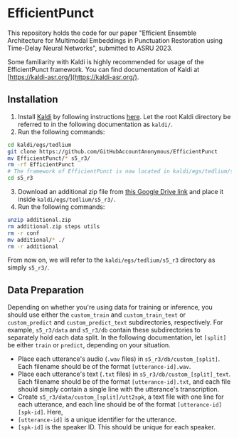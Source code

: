 # EfficientPunct

This repository holds the code for our paper "Efficient Ensemble Architecture for Multimodal Embeddings in Punctuation Restoration using Time-Delay Neural Networks", submitted to ASRU 2023.

Some familiarity with Kaldi is highly recommended for usage of the EfficientPunct framework. You can find documentation of Kaldi at [https://kaldi-asr.org/](https://kaldi-asr.org/).

## Installation

1. Install [Kaldi](https://kaldi-asr.org/) by following instructions [here](https://github.com/kaldi-asr/kaldi). Let the root Kaldi directory be referred to in the following documentation as `kaldi/`.
2. Run the following commands:
```bash
cd kaldi/egs/tedlium
git clone https://github.com/GitHubAccountAnonymous/EfficientPunct
mv EfficientPunct/* s5_r3/
rm -rf EfficientPunct
# The framework of EfficientPunct is now located in kaldi/egs/tedlium/s5_r3.
cd s5_r3
```
3. Download an additional zip file from [this Google Drive link](https://drive.google.com/uc?id=17_kbtdBJrb-5vmivgU4L5QycWViXftRP) and place it inside `kaldi/egs/tedlium/s5_r3/`.
4. Run the following commands:
```bash
unzip additional.zip
rm additional.zip steps utils
rm -r conf
mv additional/* ./
rm -r additional
```

From now on, we will refer to the `kaldi/egs/tedlium/s5_r3` directory as simply `s5_r3/`.

## Data Preparation

Depending on whether you're using data for training or inference, you should use either the `custom_train` and `custom_train_text` or `custom_predict` and `custom_predict_text` subdirectories, respectively. For example, `s5_r3/data` and `s5_r3/db` contain these subdirectories to separately hold each data split. In the following documentation, let `[split]` be either `train` or `predict`, depending on your situation.

- Place each utterance's audio (`.wav` files) in `s5_r3/db/custom_[split]`. Each filename should be of the format `[utterance-id].wav`. 
- Place each utterance's text (`.txt` files) in `s5_r3/db/custom_[split]_text`. Each filename should be of the format `[utterance-id].txt`, and each file should simply contain a single line with the utterance's transcription.
- Create `s5_r3/data/custom_[split]/utt2spk`, a text file with one line for each utterance, and each line should be of the format `[utterance-id] [spk-id]`.
Here,
- `[utterance-id]` is a unique identifier for the utterance.
- `[spk-id]` is the speaker ID. This should be unique for each speaker.
